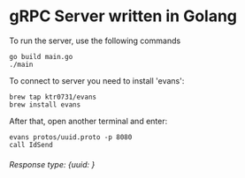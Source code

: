 # gRPC Server written in Golang
To run the server, use the following commands
```
go build main.go
./main
```

To connect to server you need to install 'evans':
```
brew tap ktr0731/evans 
brew install evans 
```

After that, open another terminal and enter:
```
evans protos/uuid.proto -p 8080
call IdSend
```

###### Response type: {uuid: <uuid>}
